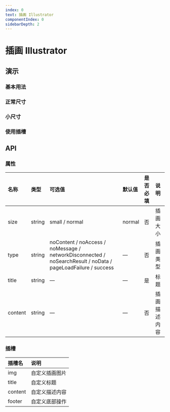 ```yaml
---
index: 0
text: 插画 Illustrator
componentIndex: 0
sidebarDepth: 2
---
```


# 插画 Illustrator


## 演示


### 基本用法
<demo src="./test/basic.vue"  title="基本用法"  desc="标题为必填项"></demo>


### 正常尺寸
<demo src="./test/normal.vue"  title="基本用法" desc="正常尺寸"></demo>

### 小尺寸
<demo src="./test/small.vue"  title="基本用法" desc="小尺寸"></demo>

### 使用插槽
<demo src="./test/slot.vue"  title="基本用法" desc="插画，标题，描述，操作均提供插槽"></demo>
## API

### 属性

| 名称     | 类型    | 可选值                                   | 默认值  |  是否必填  |说明                                                       |
| :------- | :------ | :---------------------------------------| :------ | :-------- |:-------------------------------------------------------|
| size     | string  |      small / normal           | normal| 否  |插画大小 |
| type     | string  |      noContent / noAccess / noMessage / networkDisconnected / noSearchResult / noData / pageLoadFailure /  success          |  — | 否  |插画类型 |
| title     | string  |      —            |  — | 是  |标题 |
| content     | string  |      —            |  — | 否  |插画描述内容 |


### 插槽

| 插槽名  | 说明         |
| :------ | :----------- |
| img  | 自定义插画图片 |
| title  | 自定义标题 |
| content  | 自定义描述内容 |
| footer | 自定义底部操作 |
